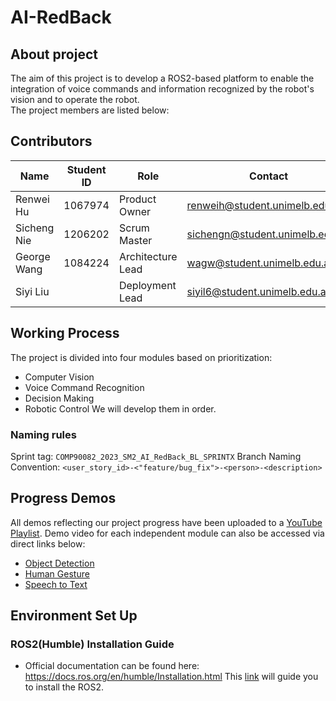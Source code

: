 # AI-RedBack
## About project
The aim of this project is to develop a ROS2-based platform to enable the integration of voice commands and information recognized by the robot's vision and to operate the robot.   
The project members are listed below:  

## Contributors

| Name        | Student ID | Role              | Contact                         |
|-------------|------------|-------------------|---------------------------------|
| Renwei Hu   | 1067974    | Product Owner     | renweih@student.unimelb.edu.au  |
| Sicheng Nie | 1206202    | Scrum Master      | sichengn@student.unimelb.edu.au |
| George Wang | 1084224    | Architecture Lead | wagw@student.unimelb.edu.au     |
| Siyi Liu    |            | Deployment Lead   | siyil6@student.unimelb.edu.au   |

## Working Process
The project is divided into four modules based on prioritization:  
- Computer Vision
- Voice Command Recognition
- Decision Making
- Robotic Control
We will develop them in order.  

### Naming rules
Sprint tag: `COMP90082_2023_SM2_AI_RedBack_BL_SPRINTX`
Branch Naming Convention: `<user_story_id>-<"feature/bug_fix">-<person>-<description>`

## Progress Demos
All demos reflecting our project progress have been uploaded to a [YouTube Playlist](https://www.youtube.com/playlist?list=PL1DAddnTedRfXLiYhuk05oO45_SJ-DaV0). Demo video for each independent module can also be accessed via direct links below:
- [Object Detection](https://youtu.be/aJUBKjuEKGA)
- [Human Gesture](https://youtu.be/93jVHLQO9h8)
- [Speech to Text](https://youtu.be/3NdqpdoMN8E)

## Environment Set Up
### ROS2(Humble) Installation Guide
- Official documentation can be found here: https://docs.ros.org/en/humble/Installation.html
This [link](https://confluence.cis.unimelb.edu.au:8443/display/COMP900822023SM2AIRedBack/ROS+2+%28Humble%29+Installation+Guide) will guide you to install the ROS2.
